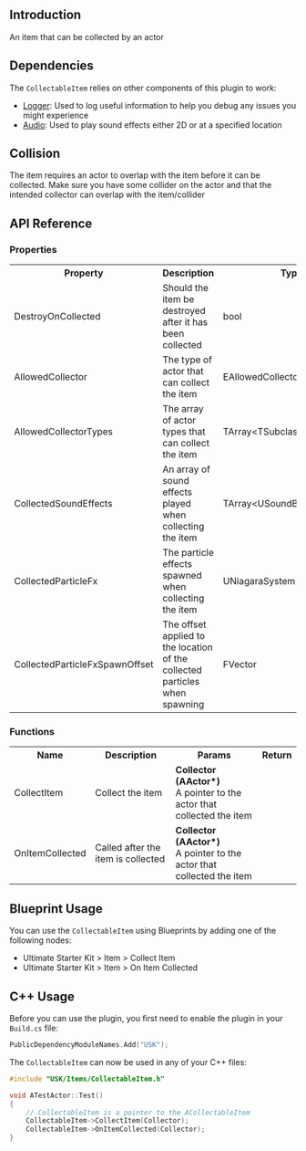 ## Introduction
An item that can be collected by an actor

## Dependencies
The <code>CollectableItem</code> relies on other components of this plugin to work:
<ul>
	<li><a href="../logger">Logger</a>: Used to log useful information to help you debug any issues you might experience</li>
	<li><a href="../audio">Audio</a>: Used to play sound effects either 2D or at a specified location</li>
</ul>

## Collision
The item requires an actor to overlap with the item before it can be collected. Make sure you have some collider on the actor and that the intended collector can overlap with the item/collider

## API Reference
### Properties
<table>
	<tr>
		<th>Property</th>
		<th>Description</th>
		<th>Type</th>
		<th>Default Value</th>
	</tr>
	<tr>
		<td>DestroyOnCollected</td>
		<td>Should the item be destroyed after it has been collected</td>
		<td>bool</td>
		<td>true</td>
	</tr>
	<tr>
		<td>AllowedCollector</td>
		<td>The type of actor that can collect the item</td>
		<td>EAllowedCollector</td>
		<td>EAllowedCollector::PossessedPawn</td>
	</tr>
	<tr>
		<td>AllowedCollectorTypes</td>
		<td>The array of actor types that can collect the item</td>
		<td>TArray&lt;TSubclassOf&lt;AActor&gt;&gt;</td>
		<td></td>
	</tr>
	<tr>
		<td>CollectedSoundEffects</td>
		<td>An array of sound effects played when collecting the item</td>
		<td>TArray&lt;USoundBase*&gt;</td>
		<td></td>
	</tr>
	<tr>
		<td>CollectedParticleFx</td>
		<td>The particle effects spawned when collecting the item</td>
		<td>UNiagaraSystem*</td>
		<td><code>nullptr</code></td>
	</tr>
	<tr>
		<td>CollectedParticleFxSpawnOffset</td>
		<td>The offset applied to the location of the collected particles when spawning</td>
		<td>FVector</td>
		<td></td>
	</tr>
</table>

### Functions
<table>
	<tr>
		<th>Name</th>
		<th>Description</th>
		<th>Params</th>
		<th>Return</th>
	</tr>
	<tr>
		<td>CollectItem</td>
		<td>Collect the item</td>
		<td><strong>Collector (AActor*)</strong><br/>A pointer to the actor that collected the item</td>
		<td></td>
	</tr>
	<tr>
		<td>OnItemCollected</td>
		<td>Called after the item is collected</td>
		<td><strong>Collector (AActor*)</strong><br/>A pointer to the actor that collected the item</td>
		<td></td>
	</tr>
</table>

## Blueprint Usage
You can use the <code>CollectableItem</code> using Blueprints by adding one of the following nodes:
<ul>
	<li>Ultimate Starter Kit > Item > Collect Item</li>
	<li>Ultimate Starter Kit > Item > On Item Collected</li>
</ul>

## C++ Usage
Before you can use the plugin, you first need to enable the plugin in your <code>Build.cs</code> file:
```c++
PublicDependencyModuleNames.Add("USK");
```

The <code>CollectableItem</code> can now be used in any of your C++ files:
```c++
#include "USK/Items/CollectableItem.h"

void ATestActor::Test()
{
	// CollectableItem is a pointer to the ACollectableItem
	CollectableItem->CollectItem(Collector);
	CollectableItem->OnItemCollected(Collector);
}
```
